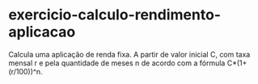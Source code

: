 # exercicio-calculo-rendimento-aplicacao
Calcula uma aplicação de renda fixa. A partir de valor inicial C, com taxa mensal r e pela quantidade de meses n de acordo com a fórmula C*(1+(r/100))^n.
